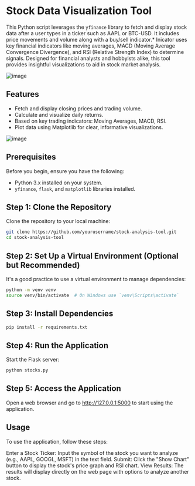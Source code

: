 # Stock Data Visualization Tool

This Python script leverages the `yfinance` library to fetch and display stock data after a user types in a ticker such as AAPL or BTC-USD. It includes price movements and volume along with a buy/sell indicator.* Inicator uses key financial indicators like moving averages, MACD (Moving Average Convergence Divergence), and RSI (Relative Strength Index) to determine signals. Designed for financial analysts and hobbyists alike, this tool provides insightful visualizations to aid in stock market analysis.

![image](https://github.com/BayDev20/Stock-Visualization-Tool/assets/152105436/4d82c2fc-7eff-4230-923e-8768299e6fae)



## Features

- Fetch and display closing prices and trading volume.
- Calculate and visualize daily returns.
- Based on key trading indicators: Moving Averages, MACD, RSI.
- Plot data using Matplotlib for clear, informative visualizations.

![image](https://github.com/BayDev20/Stock-Visualization-Tool/assets/152105436/e8df551e-475d-4814-ba1f-4da20184e90c)


## Prerequisites

Before you begin, ensure you have the following:
- Python 3.x installed on your system.
- `yfinance`, `flask`, and `matplotlib` libraries installed.

## Step 1: Clone the Repository

Clone the repository to your local machine:

```bash
git clone https://github.com/yourusername/stock-analysis-tool.git
cd stock-analysis-tool
```
## Step 2: Set Up a Virtual Environment (Optional but Recommended)
It's a good practice to use a virtual environment to manage dependencies:
```bash
python -m venv venv
source venv/bin/activate  # On Windows use `venv\Scripts\activate`
```
## Step 3: Install Dependencies
```bash
pip install -r requirements.txt
```
## Step 4: Run the Application
Start the Flask server:
```bash
python stocks.py
```
## Step 5: Access the Application
Open a web browser and go to http://127.0.0.1:5000 to start using the application.
## Usage
To use the application, follow these steps:

Enter a Stock Ticker: Input the symbol of the stock you want to analyze (e.g., AAPL, GOOGL, MSFT) in the text field.
Submit: Click the "Show Chart" button to display the stock's price graph and RSI chart.
View Results: The results will display directly on the web page with options to analyze another stock.
